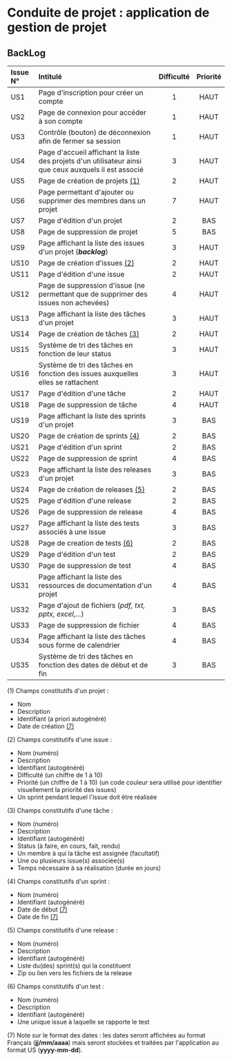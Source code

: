 # Conduite de projet : application de gestion de projet


## BackLog

| Issue N°   | Intitulé                 | Difficulté | Priorité |
|:-----------|:-------------------------|:----------:|:--------:|
| US1 | Page d'inscription pour créer un compte | 1 | HAUT |
| US2 | Page de connexion pour accéder à son compte | 1 | HAUT |
| US3 | Contrôle (bouton) de déconnexion afin de fermer sa session | 1 | HAUT |
| US4 | Page d'accueil affichant la liste des projets d'un utilisateur ainsi que ceux auxquels il est associé | 3 | HAUT |
| US5 | Page de création de projets [(1)](#projectDefinition) | 2 | HAUT |
| US6 | Page permettant d'ajouter ou supprimer des membres dans un projet | 7 | HAUT |
| US7 | Page d'édition d'un projet | 2 | BAS |
| US8 | Page de suppression de projet | 5 | BAS |
| US9 | Page affichant la liste des issues d'un projet (**_backlog_**) | 3 | HAUT |
| US10 | Page de création d'issues [(2)](#issueDefinition) | 2 | HAUT |
| US11 | Page d'édition d'une issue | 2 | HAUT |
| US12 | Page de suppression d'issue (ne permettant que de supprimer des issues non achevées) | 4 | HAUT |
| US13 | Page affichant la liste des tâches d'un projet | 3 | HAUT |
| US14 | Page de création de tâches [(3)](#taskDefinition) | 2 | HAUT |
| US15 | Système de tri des tâches en fonction de leur status | 3 | HAUT |
| US16 | Système de tri des tâches en fonction des issues auxquelles elles se rattachent | 3 | HAUT |
| US17 | Page d'édition d'une tâche | 2 | HAUT |
| US18 | Page de suppression de tâche | 4 | HAUT |
| US19 | Page affichant la liste des sprints d'un projet | 3 | BAS |
| US20 | Page de création de sprints [(4)](#sprintDefinition) | 2 | BAS |
| US21 | Page d'édition d'un sprint | 2 | BAS |
| US22 | Page de suppression de sprint | 4 | BAS |
| US23 | Page affichant la liste des releases d'un projet | 3 | BAS |
| US24 | Page de création de releases [(5)](#releaseDefinition) | 2 | BAS |
| US25 | Page d'édition d'une release | 2 | BAS |
| US26 | Page de suppression de release | 4 | BAS |
| US27 | Page affichant la liste des tests associés à une issue | 3 | BAS |
| US28 | Page de creation de tests [(6)](#testDefinition) | 2 | BAS |
| US29 | Page d'édition d'un test | 2 | BAS |
| US30 | Page de suppression de test | 4 | BAS |
| US31 | Page affichant la liste des ressources de documentation d'un projet | 4 | BAS |
| US32 | Page d'ajout de fichiers (_pdf, txt, pptx, excel,..._) | 3 | BAS |
| US33 | Page de suppression de fichier | 4 | BAS |
| US34 | Page affichant la liste des tâches sous forme de calendrier | 4 | BAS |
| US35 | Système de tri des tâches en fonction des dates de début et de fin | 3 | BAS |

<a id="projectDefinition"></a>(1) Champs constitutifs d'un projet :
* Nom
* Description
* Identifiant (a priori autogénéré)
* Date de création [(7)](#dateNote)

<a id="issueDefinition"></a>(2) Champs constitutifs d'une issue :
* Nom (numéro)
* Description
* Identifiant (autogénéré)
* Difficulté (un chiffre de 1 à 10)
* Priorité (un chiffre de 1 à 10) (un code couleur sera utilisé pour identifier visuellement la priorité des issues)
* Un sprint pendant lequel l'issue doit être réalisée

<a id="taskDefinition"></a>(3) Champs constitutifs d'une tâche :
* Nom (numéro)
* Description
* Identifiant (autogénéré)
* Status (à faire, en cours, fait, rendu)
* Un membre à qui la tâche est assignée (facultatif)
* Une ou plusieurs issue(s) associée(s)
* Temps nécessaire à sa réalisation (durée en jours)

<a id="sprintDefinition"></a>(4) Champs constitutifs d'un sprint :
* Nom (numéro)
* Identifiant (autogénéré)
* Date de début [(7)](#dateNote)
* Date de fin [(7)](#dateNote)

<a id="releaseDefinition"></a>(5) Champs constitutifs d'une release :
* Nom (numéro)
* Description
* Identifiant (autogénéré)
* Liste du(des) sprint(s) qui la constituent
* Zip ou lien vers les fichiers de la release

<a id="testDefinition"></a>(6) Champs constitutifs d'un test :
* Nom (numéro)
* Description
* Identifiant (autogénéré)
* Une unique issue à laquelle se rapporte le test

<a id="dateNote"></a>(7) Note sur le format des dates : les dates seront affichées au format Français (**jj/mm/aaaa**) mais seront stockées et traitées par l'application au format US (**yyyy-mm-dd**).